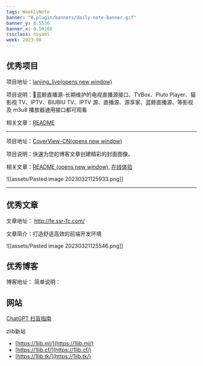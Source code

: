 ```yaml
---
tags: WeeklyNote
banner: "0.plugin/banners/daily-note-banner.gif"
banner_y: 0.5536
banner_x: 0.50168
cssclass: noyaml
week: 2023-08
---
```



## 优秀项目

项目地址：[lanjing_live(opens new window)](https://github.com/Cyril0563/lanjing_live)

项目说明：🐋蓝鲸直播源-长期维护的电视直播源接口、TVBox、Pluto Player、猫影视 TV、IPTV、BIUBIU TV、IPTV 源、直播源、源享家、蓝鲸直播源、等影视及 m3u8 播放器通用接口都可观看

相关文章：[README](https://github.com/Cyril0563/lanjing_live#readme)

---

项目地址：[CoverView-CN(opens new window)](https://github.com/manchan4869/CoverView-CN)

项目说明：快速为您的博客文章创建精彩的封面图像。

相关文章：[README (opens new window)](https://github.com/manchan4869/CoverView-CN#readme), [在线体验](https://covervue.manchan.top/)

![[assets/Pasted image 20230321125933.png]]

---



## 优秀文章

文章地址： http://fe.ssr-fc.com/

文章简介：打造舒适高效的前端开发环境

![[assets/Pasted image 20230321125546.png]]


## 优秀博客

博客地址：
简单说明：


## 网站

[ChatGPT 扫盲指南](https://qianfangzy.com/42232.html)

zlib新站
- [https://1lib.ml/](https://1lib.ml/)  
- [https://1lib.cf/](https://1lib.cf/)  
- [https://1lib.tk/](https://1lib.tk/)